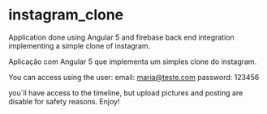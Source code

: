 # instagram_clone

Application done using Angular 5 and firebase back end integration implementing a simple clone of instagram.

Aplicação com Angular 5 que implementa um simples clone do instagram.

You can access using the user:
email: maria@teste.com
password: 123456

you´ll have access to the timeline, but upload pictures and posting are disable for safety reasons.
Enjoy!
